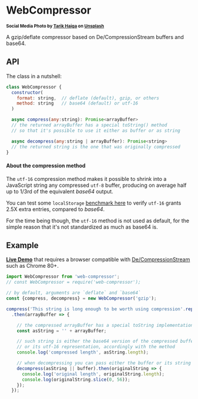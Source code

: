 # WebCompressor

<sup>**Social Media Photo by [Tarik Haiga](https://unsplash.com/@tar1k) on [Unsplash](https://unsplash.com/)**</sup>

A gzip/deflate compressor based on De/CompressionStream buffers and base64.

## API

The class in a nutshell:

```js
class WebCompressor {
  constructor(
    format: string,  // deflate (default), gzip, or others
    method: string   // base64 (default) or utf-16
  )

  async compress(any:string): Promise<arrayBuffer>
  // the returned arrayBuffer has a special toString() method
  // so that it's possible to use it either as buffer or as string

  async decompress(any:string | arrayBuffer): Promise<string>
  // the returned string is the one that was originally compressed
}
```

#### About the compression method

The `utf-16` compression method makes it possible to shrink into a JavaScript string any compressed `utf-8` buffer, producing on average half up to 1/3rd of the equivalent _base64_ output.

You can test some `localStorage` [benchmark here](https://gist.github.com/WebReflection/7bab57a330e4a318049fe2680ba09ed3) to verify `utf-16` grants 2.5X extra entries, compared to _base64_.

For the time being though, the `utf-16` method is not used as default, for the simple reason that it's not standardized as much as base64 is.


## Example

**[Live Demo](https://codepen.io/WebReflection/pen/XWbKJQq?editors=0011)** that requires a browser compatible with [De/CompressionStream](https://wicg.github.io/compression/) such as Chrome 80+.

```js
import WebCompressor from 'web-compressor';
// const WebCompressor = require('web-compressor');

// by default, arguments are `deflate` and `base64`
const {compress, decompress} = new WebCompressor('gzip');

compress('This string is long enough to be worth using compression'.repeat(10))
  .then(arrayBuffer => {

    // the compressed arrayBuffer has a special toString implementation
    const asString = '' + arrayBuffer;

    // such string is either the base64 version of the compressed buffer
    // or its utf-16 representation, accordingly with the method
    console.log('compressed length', asString.length);

    // when decompressing you can pass either the buffer or its string
    decompress(asString || buffer).then(originalString => {
      console.log('original length', originalString.length);
      console.log(originalString.slice(0, 56));
    });
  });
```
